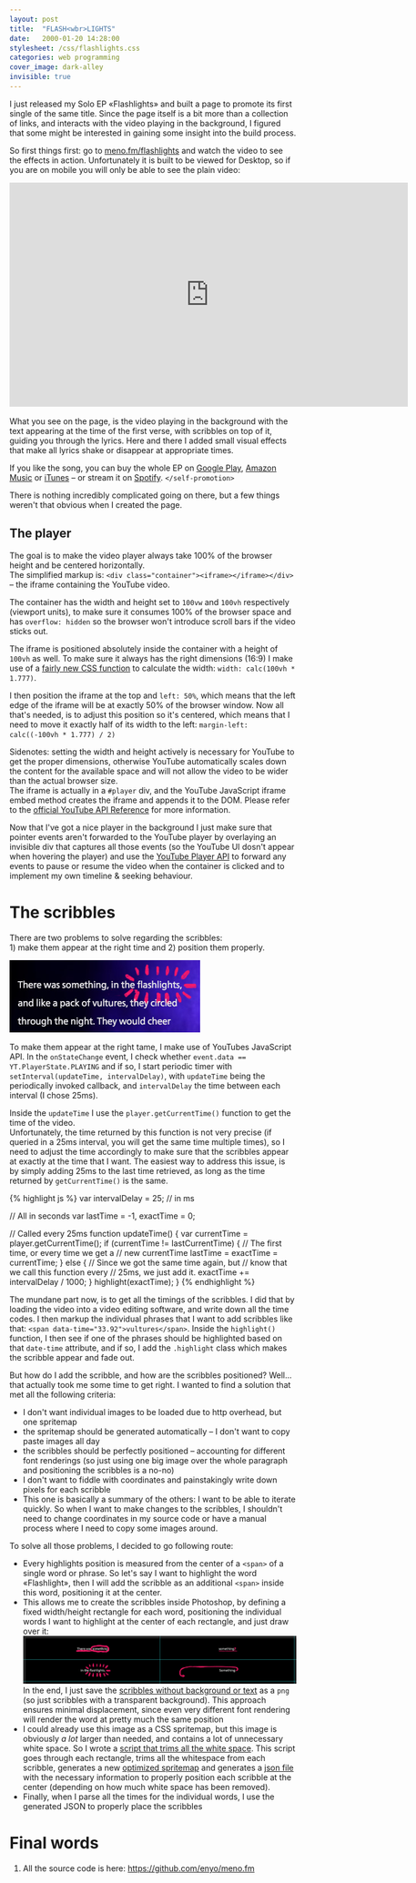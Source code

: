 ```yaml
---
layout: post
title:  "FLASH<wbr>LIGHTS"
date:   2000-01-20 14:28:00
stylesheet: /css/flashlights.css
categories: web programming
cover_image: dark-alley
invisible: true
---
```


I just released my Solo EP «Flashlights» and built a page to promote its first single of the same title. Since the
page itself is a bit more than a collection of links, and interacts with the video playing in the background, I
figured that some might be interested in gaining some insight into the build process.

So first things first: go to [meno.fm/flashlights](http://www.meno.fm/flashlights/) and watch the video to see the
effects in action. Unfortunately it is built to be viewed for Desktop, so if you are on mobile you will only be able
to see the plain video:

<section class="embedded-video">
  <div><iframe width="700" height="394" src="https://www.youtube.com/embed/sFBFkZYGgcE?rel=0" frameborder="0" allowfullscreen></iframe></div>
</section>

What you see on the page, is the video playing in the background with the text appearing at the time of the first verse,
with scribbles on top of it, guiding you through the lyrics. Here and there I added small visual effects that make all
lyrics shake or disappear at appropriate times.

If you like the song, you can buy the whole EP on [Google Play](https://play.google.com/store/music/album/Meno_Flashlights?id=Bvkm477idlkjw6joacowb7aa4he),
[Amazon Music](https://www.amazon.com/gp/product/B01AP3ETYO?ie=UTF8&keywords=meno%20flashlights&qid=1454067033&ref_=sr_1_3&s=dmusic&sr=8-3)
or [iTunes](https://itunes.apple.com/at/album/flashlights-ep/id1075875101?l=en) –
or stream it on [Spotify](https://open.spotify.com/album/14y7LCmuPCBAZqrvc6uqkd). `</self-promotion>`

There is nothing incredibly complicated going on there, but a few things weren't that obvious when I created
the page.


<div class="dark the-player backdrop">
  <h2>The player</h2>

  <div class="side-by-side">
    <div class="side">
      <p>
        The goal is to make the video player always take 100% of the browser height and be centered horizontally.
        <br>
        The simplified markup is: <code>&lt;div class="container"&gt;&lt;iframe&gt;&lt;/iframe&gt;&lt;/div&gt;</code>
        – the iframe containing the YouTube video.
      </p>
      <p>
        The container has the width and height set to <code>100vw</code> and
        <code>100vh</code> respectively (viewport units), to make sure it consumes 100% of the browser space and has
        <code>overflow: hidden</code> so the browser won't introduce scroll bars if the video sticks out.
      </p>
    </div>
    <div class="side">
      <p>
        The iframe is positioned absolutely inside the container with a height of <code>100vh</code> as well.
        To make sure it always has the right dimensions (16:9) I make use of a <a href="https://developer.mozilla.org/en-US/docs/Web/CSS/calc">fairly new CSS function</a>
        to calculate the width: <code>width: calc(100vh * 1.777)</code>.
      </p>
      <p>
        I then position the iframe at the top and <code>left: 50%</code>, which means that the left edge of the iframe
        will be at exactly 50% of the browser window. Now all that's needed, is to adjust this position so it's centered,
        which means that I need to move it exactly half of its width to the left: <code>margin-left: calc((-100vh * 1.777) / 2)</code>
      </p>
    </div>
  </div>
  
  <p>
    Sidenotes: setting the width and height actively is necessary for YouTube to get the proper dimensions, otherwise
    YouTube automatically scales down the content for the available space and will not allow the video to be wider than
    the actual browser size.<br>
    The iframe is actually in a <code>#player</code> div, and the YouTube JavaScript iframe embed method creates the
    iframe and appends it to the DOM. Please refer to the
    <a href="https://developers.google.com/youtube/iframe_api_reference">official YouTube API Reference</a> for more
    information.
  </p>
</div>


Now that I've got a nice player in the background I just make sure that pointer events aren't forwarded to the
YouTube player by overlaying an invisible div that captures all those events (so the YouTube UI dosn't appear when
hovering the player) and use the [YouTube Player API](https://developers.google.com/youtube/iframe_api_reference?hl=en#Playback_controls)
to forward any events to pause or resume the video when the container is clicked and to implement my own timeline &
seeking behaviour.


# The scribbles

<div class="side-by-side">
  <div class="side">
    <p>
      There are two problems to solve regarding the scribbles:<br>
      1) make them appear at the right time and 2) position them properly.
    </p>
  </div>
  <div class="side">
    <p>
      <img style="margin: 0 auto;" src="/images/posts/flashlights-example.jpg">
    </p>
  </div>
</div>
  
<p>
  To make them appear at the right tame, I make use of YouTubes JavaScript API. In the <code>onStateChange</code>
  event, I check whether <code>event.data == YT.PlayerState.PLAYING</code> and if so, I start periodic timer
  with <code>setInterval(updateTime, intervalDelay)</code>, with <code>updateTime</code> being the periodically
  invoked callback, and <code>intervalDelay</code> the time between each interval (I chose 25ms).
</p>

<div class="side-by-side">
  <div class="side">
    <p>
      Inside the <code>updateTime</code> I use the <code>player.getCurrentTime()</code> function to get the time of the video.
      <br>
      Unfortunately, the
      time returned by this function is not very precise (if queried in a 25ms interval, you will get the same time multiple
      times), so I need to adjust the time accordingly to make sure that the scribbles appear at exactly at the time that I
      want. The easiest way to address this issue, is by simply adding 25ms to the last time retrieved, as long as the time
      returned by <code>getCurrentTime()</code> is the same.
    </p>
  </div>
  <div class="side">
{% highlight js %}
var intervalDelay = 25; // in ms

// All in seconds
var lastTime = -1, exactTime = 0;

// Called every 25ms
function updateTime() {
  var currentTime = player.getCurrentTime();
  if (currentTime != lastCurrentTime) {
    // The first time, or every time we get a
    // new currentTime
    lastTime = exactTime = currentTime;
  }
  else {
    // Since we got the same time again, but
    // know that we call this function every
    // 25ms, we just add it.
    exactTime += intervalDelay / 1000;
  }
  highlight(exactTime);
}
{% endhighlight %}
  </div>
</div>
   
The mundane part now, is to get all the timings of the scribbles. I did that by loading the video into a video editing
software, and write down all the time codes. I then markup the individual phrases that I want to add scribbles like
that: `<span data-time="33.92">vultures</span>`. Inside the `highlight()` function, I then see if one of the phrases
should be highlighted based on that `date-time` attribute, and if so, I add the `.highlight` class which makes the
scribble appear and fade out.

But how do I add the scribble, and how are the scribbles positioned? Well... that actually took me some time to get right.
I wanted to find a solution that met all the following criteria:

- I don't want individual images to be loaded due to http overhead, but one spritemap
- the spritemap should be generated automatically – I don't want to copy paste images all day
- the scribbles should be perfectly positioned – accounting for different font renderings (so just using one
  big image over the whole paragraph and positioning the scribbles is a no-no)
- I don't want to fiddle with coordinates and painstakingly write down pixels for each scribble
- This one is basically a summary of the others: I want to be able to iterate quickly. So when I want to make changes to
  the scribbles, I shouldn't need to change coordinates in my source code or have a manual process where I need to copy
  some images around.

To solve all those problems, I decided to go following route:
 
- Every highlights position is measured from the center of a `<span>` of a single word or phrase. So let's say I want to
  highlight the word «Flashlight», then I will add the scribble as an additional `<span>` inside this word, positioning
  it at the center.  
- This allows me to create the scribbles inside Photoshop, by defining a fixed width/height rectangle for each word,
  positioning the individual words I want to highlight at the center of each rectangle, and just draw over it:  
  ![](/images/posts/flashlights-scribble-screenshot.png)  
  In the end, I just save the [scribbles without background or text](https://github.com/enyo/meno.fm/blob/gh-pages/flashlights/images/highlights/_verse1.png)
  as a `png` (so just scribbles with a transparent background).
  This approach ensures minimal displacement, since even very different font rendering will render the word at pretty
  much the same position
- I could already use this image as a CSS spritemap, but this image is obviously _a lot_ larger than needed, and
  contains a lot of unnecessary white space. So I wrote a [script that trims all the white space](https://github.com/enyo/meno.fm/blob/gh-pages/flashlights/images/highlights/_production/bin/create_spritemap.dart).
  This script goes through each rectangle, trims all the whitespace from each scribble, generates a new
  [optimized spritemap](https://github.com/enyo/meno.fm/blob/gh-pages/flashlights/images/highlights/verse1.png) and
  generates a [json file](https://github.com/enyo/meno.fm/blob/gh-pages/_includes/flashlights/verse1.json) with the
  necessary information to properly position each scribble at the center (depending on how much white space has been
  removed).
- Finally, when I parse all the times for the individual words, I use the generated JSON to properly place the scribbles
  
# Final words

1. All the source code is here: https://github.com/enyo/meno.fm


